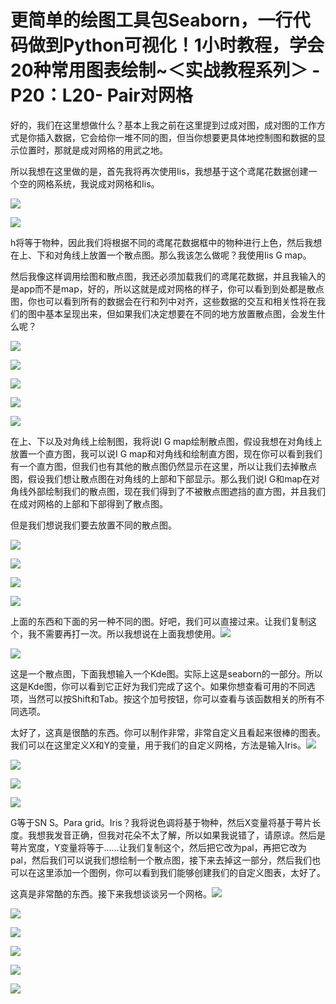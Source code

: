# 更简单的绘图工具包Seaborn，一行代码做到Python可视化！1小时教程，学会20种常用图表绘制~＜实战教程系列＞ - P20：L20- Pair对网格 

好的，我们在这里想做什么？基本上我之前在这里提到过成对图，成对图的工作方式是你插入数据，它会给你一堆不同的图，但当你想要更具体地控制图和数据的显示位置时，那就是成对网格的用武之地。

所以我想在这里做的是，首先我将再次使用Iis，我想基于这个鸢尾花数据创建一个空的网格系统，我说成对网格和Iis。

![](img/fac7241cd51289d163c52ef517203e4f_2.png)

![](img/fac7241cd51289d163c52ef517203e4f_3.png)

h将等于物种，因此我们将根据不同的鸢尾花数据框中的物种进行上色，然后我想在上、下和对角线上放置一个散点图。那么我该怎么做呢？我使用Iis G map。

然后我像这样调用绘图和散点图，我还必须加载我们的鸢尾花数据，并且我输入的是app而不是map，好的，所以这就是成对网格的样子，你可以看到到处都是散点图，你也可以看到所有的数据会在行和列中对齐，这些数据的交互和相关性将在我们的图中基本呈现出来，但如果我们决定想要在不同的地方放置散点图，会发生什么呢？

![](img/fac7241cd51289d163c52ef517203e4f_5.png)

![](img/fac7241cd51289d163c52ef517203e4f_6.png)

![](img/fac7241cd51289d163c52ef517203e4f_7.png)

![](img/fac7241cd51289d163c52ef517203e4f_8.png)

![](img/fac7241cd51289d163c52ef517203e4f_9.png)

在上、下以及对角线上绘制图，我将说I G map绘制散点图，假设我想在对角线上放置一个直方图，我可以说I G map和对角线和绘制直方图，现在你可以看到我们有一个直方图，但我们也有其他的散点图仍然显示在这里，所以让我们去掉散点图，假设我们想让散点图在对角线的上部和下部显示。那么我们说I G和map在对角线外部绘制我们的散点图，现在我们得到了不被散点图遮挡的直方图，并且我们在成对网格的上部和下部得到了散点图。

但是我们想说我们要去放置不同的散点图。

![](img/fac7241cd51289d163c52ef517203e4f_12.png)

![](img/fac7241cd51289d163c52ef517203e4f_13.png)

![](img/fac7241cd51289d163c52ef517203e4f_14.png)

![](img/fac7241cd51289d163c52ef517203e4f_15.png)

上面的东西和下面的另一种不同的图。好吧，我们可以直接过来。让我们复制这个，我不需要再打一次。所以我想说在上面我想使用。![](img/fac7241cd51289d163c52ef517203e4f_17.png)

![](img/fac7241cd51289d163c52ef517203e4f_18.png)

这是一个散点图，下面我想输入一个Kde图。实际上这是seaborn的一部分。所以这是Kde图，你可以看到它正好为我们完成了这个。如果你想查看可用的不同选项，当然可以按Shift和Tab。按这个加号按钮，你可以查看与该函数相关的所有不同选项。

太好了，这真是很酷的东西。你可以制作非常，非常自定义且看起来很棒的图表。我们可以在这里定义X和Y的变量，用于我们的自定义网格，方法是输入Iris。![](img/fac7241cd51289d163c52ef517203e4f_20.png)

![](img/fac7241cd51289d163c52ef517203e4f_21.png)

![](img/fac7241cd51289d163c52ef517203e4f_22.png)

![](img/fac7241cd51289d163c52ef517203e4f_23.png)

G等于SN S。Para grid。Iris？我将说色调将基于物种，然后X变量将基于萼片长度。我想我发音正确，但我对花朵不太了解，所以如果我说错了，请原谅。然后是萼片宽度，Y变量将等于……让我们复制这个，然后把它改为pal，再把它改为pal，然后我们可以说我们想绘制一个散点图，接下来去掉这一部分，然后我们也可以在这里添加一个图例，你可以看到我们能够创建我们的自定义图表，太好了。

这真是非常酷的东西。接下来我想谈谈另一个网格。![](img/fac7241cd51289d163c52ef517203e4f_25.png)

![](img/fac7241cd51289d163c52ef517203e4f_26.png)

![](img/fac7241cd51289d163c52ef517203e4f_27.png)

![](img/fac7241cd51289d163c52ef517203e4f_28.png)

![](img/fac7241cd51289d163c52ef517203e4f_29.png)

![](img/fac7241cd51289d163c52ef517203e4f_30.png)
